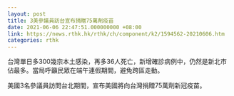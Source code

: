 ```yaml
---
layout: post
title: 3美參議員訪台宣布捐贈75萬劑疫苗
date: 2021-06-06 22:47:51.000000000 +08:00
link: https://news.rthk.hk/rthk/ch/component/k2/1594562-20210606.htm
categories: rthk
---
```


台灣單日多300幾宗本土感染，再多36人死亡，新增確診病例中，仍然是新北市佔最多。當局呼籲民眾在端午連假期間，避免跨區走動。

美國3名參議員訪問台北期間，宣布美國將向台灣捐贈75萬劑新冠疫苗。
